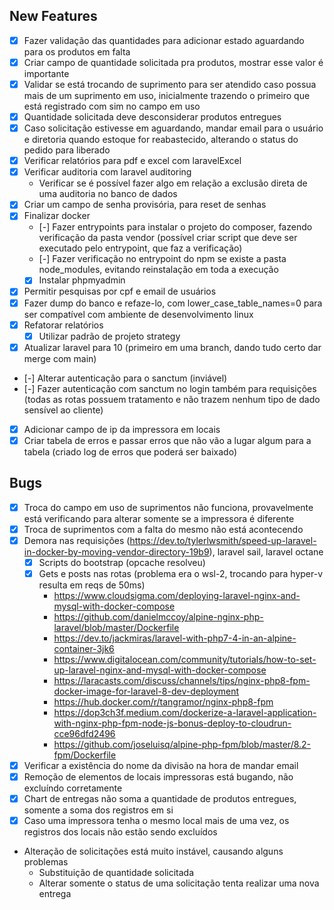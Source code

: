 ## New Features
- [X] Fazer validação das quantidades para adicionar estado aguardando para os produtos em falta
- [X] Criar campo de quantidade solicitada pra produtos, mostrar esse valor é importante
- [X] Validar se está trocando de suprimento para ser atendido caso possua mais de um suprimento em uso, inicialmente trazendo o primeiro que está registrado com sim no campo em uso
- [X] Quantidade solicitada deve desconsiderar produtos entregues
- [X] Caso solicitação estivesse em aguardando, mandar email para o usuário e diretoria quando estoque for reabastecido, alterando o status do pedido para liberado
- [X] Verificar relatórios para pdf e excel com laravelExcel 
- [X] Verificar auditoria com laravel auditoring
    - Verificar se é possível fazer algo em relação a exclusão direta de uma auditoria no banco de dados
- [X] Criar um campo de senha provisória, para reset de senhas
- [X] Finalizar docker
    - [-] Fazer entrypoints para instalar o projeto do composer, fazendo verificação da pasta vendor (possível criar script que deve ser executado pelo entrypoint, que faz a verificação)
    - [-] Fazer verificação no entrypoint do npm se existe a pasta node_modules, evitando reinstalação em toda a execução
    - [X] Instalar phpmyadmin
- [X] Permitir pesquisas por cpf e email de usuários
- [X] Fazer dump do banco e refaze-lo, com lower_case_table_names=0 para ser compatível com ambiente de desenvolvimento linux
- [X] Refatorar relatórios
    - [X] Utilizar padrão de projeto strategy
- [X] Atualizar laravel para 10 (primeiro em uma branch, dando tudo certo dar merge com main)
- [-] Alterar autenticação para o sanctum (inviável)
- [-] Fazer autenticação com sanctum no login também para requisições (todas as rotas possuem tratamento e não trazem nenhum tipo de dado sensível ao cliente)
- [X] Adicionar campo de ip da impressora em locais
- [X] Criar tabela de erros e passar erros que não vão a lugar algum para a tabela (criado log de erros que poderá ser baixado)

## Bugs

- [X] Troca do campo em uso de suprimentos não funciona, provavelmente está verificando para alterar somente se a impressora é diferente
- [X] Troca de suprimentos com a falta do mesmo não está acontecendo
- [X] Demora nas requisições (https://dev.to/tylerlwsmith/speed-up-laravel-in-docker-by-moving-vendor-directory-19b9), laravel sail, laravel octane
    - [X] Scripts do bootstrap (opcache resolveu)
    - [X] Gets e posts nas rotas (problema era o wsl-2, trocando para hyper-v resulta em reqs de 50ms)
        - https://www.cloudsigma.com/deploying-laravel-nginx-and-mysql-with-docker-compose        
        - https://github.com/danielmccoy/alpine-nginx-php-laravel/blob/master/Dockerfile
        - https://dev.to/jackmiras/laravel-with-php7-4-in-an-alpine-container-3jk6
        - https://www.digitalocean.com/community/tutorials/how-to-set-up-laravel-nginx-and-mysql-with-docker-compose
        - https://laracasts.com/discuss/channels/tips/nginx-php8-fpm-docker-image-for-laravel-8-dev-deployment
        - https://hub.docker.com/r/tangramor/nginx-php8-fpm
        - https://dop3ch3f.medium.com/dockerize-a-laravel-application-with-nginx-php-fpm-node-js-bonus-deploy-to-cloudrun-cce96dfd2496
        - https://github.com/joseluisq/alpine-php-fpm/blob/master/8.2-fpm/Dockerfile
- [X] Verificar a existência do nome da divisão na hora de mandar email
- [X] Remoção de elementos de locais impressoras está bugando, não excluíndo corretamente
- [X] Chart de entregas não soma a quantidade de produtos entregues, somente a soma dos registros em si
- [X] Caso uma impressora tenha o mesmo local mais de uma vez, os registros dos locais não estão sendo excluídos
- Alteração de solicitações está muito instável, causando alguns problemas
    - Substituição de quantidade solicitada
    - Alterar somente o status de uma solicitação tenta realizar uma nova entrega